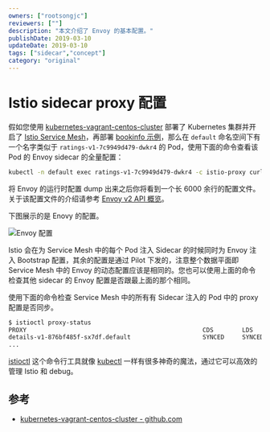 ```yaml
---
owners: ["rootsongjc"]
reviewers: [""]
description: "本文介绍了 Envoy 的基本配置。"
publishDate: 2019-03-10
updateDate: 2019-03-10
tags: ["sidecar","concept"]
category: "original"
---
```


# Istio sidecar proxy 配置

假如您使用 [kubernetes-vagrant-centos-cluster](https://github.com/rootsongjc/kubernetes-vagrant-centos-cluster) 部署了 Kubernetes 集群并开启了 [Istio Service Mesh](https://istio.io/zh)，再部署 [bookinfo 示例](https://istio.io/zh/docs/examples/bookinfo/)，那么在 `default` 命名空间下有一个名字类似于 `ratings-v1-7c9949d479-dwkr4` 的 Pod，使用下面的命令查看该 Pod 的 Envoy sidecar 的全量配置：

```bash
kubectl -n default exec ratings-v1-7c9949d479-dwkr4 -c istio-proxy curl http://localhost:15000/config_dump > dump-rating.json
```

将 Envoy 的运行时配置 dump 出来之后你将看到一个长 6000 余行的配置文件。关于该配置文件的介绍请参考 [Envoy v2 API 概览](http://www.servicemesher.com/envoy/configuration/overview/v2_overview.html)。

下图展示的是 Enovy 的配置。

![Envoy 配置](https://ws3.sinaimg.cn/large/006tNbRwly1fyb74brsd5j30xg0lojvt.jpg)

Istio 会在为 Service Mesh 中的每个 Pod 注入 Sidecar 的时候同时为 Envoy 注入 Bootstrap 配置，其余的配置是通过 Pilot 下发的，注意整个数据平面即 Service Mesh 中的 Envoy 的动态配置应该是相同的。您也可以使用上面的命令检查其他 sidecar 的 Envoy 配置是否跟最上面的那个相同。

使用下面的命令检查 Service Mesh 中的所有有 Sidecar 注入的 Pod 中的 proxy 配置是否同步。

```bash
$ istioctl proxy-status
PROXY                                                 CDS        LDS        EDS               RDS          PILOT                            VERSION
details-v1-876bf485f-sx7df.default                    SYNCED     SYNCED     SYNCED (100%)     SYNCED       istio-pilot-5bf6d97f79-6lz4x     1.0.0
...
```

[istioctl](https://istio.io/zh/docs/reference/commands/istioctl/) 这个命令行工具就像 [kubectl](https://jimmysong.io/kubernetes-handbook/guide/kubectl-cheatsheet.html) 一样有很多神奇的魔法，通过它可以高效的管理 Istio 和 debug。

## 参考

- [kubernetes-vagrant-centos-cluster - github.com](https://github.com/rootsongjc/kubernetes-vagrant-centos-cluster)